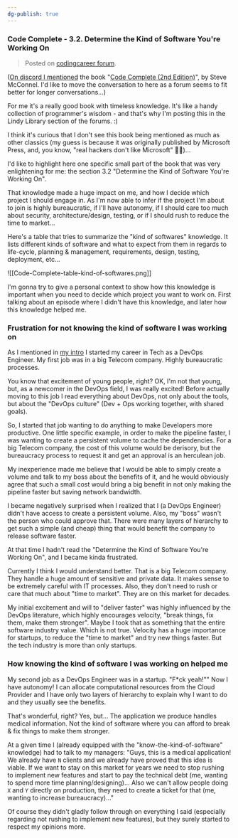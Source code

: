```yaml
---
dg-publish: true
---
```

### Code Complete - 3.2. Determine the Kind of Software You're Working On

> Posted on [codingcareer forum](https://codingcareer.circle.so/c/lindy-library/book-code-complete-by-steve-mcconnel).

([On discord I mentioned](https://discord.com/channels/711240423917486090/736616091463319614/999029144606228570) the book "[Code Complete (2nd Edition)](https://www.oreilly.com/library/view/code-complete-2nd/0735619670/)", by Steve McConnel. I'd like to move the conversation to here as a forum seems to fit better for longer conversations...)

For me it's a really good book with timeless knowledge. It's like a handy collection of programmer's wisdom - and that's why I'm posting this in the Lindy Library section of the forums. :)  
  
I think it's curious that I don't see this book being mentioned as much as other classics (my guess is because it was originally published by Microsoft Press, and, you know, "real hackers don't like Microsoft" 🤷‍♂️)...  
  
I'd like to highlight here one specific small part of the book that was very enlightening for me: the section 3.2 "Determine the Kind of Software You're Working On".  
  
That knowledge made a huge impact on me, and how I decide which project I should engage in. As I'm now able to infer if the project I'm about to join is highly bureaucratic, if I'll have autonomy, if I should care too much about security, architecture/design, testing, or if I should rush to reduce the time to market...

Here's a table that tries to summarize the "kind of softwares" knowledge. It lists different kinds of software and what to expect from them in regards to life-cycle, planning & management, requirements, design, testing, deployment, etc...

![[Code-Complete-table-kind-of-softwares.png]]

I'm gonna try to give a personal context to show how this knowledge is important when you need to decide which project you want to work on. First talking about an episode where I didn't have this knowledge, and later how this knowledge helped me.

### Frustration for not knowing the kind of software I was working on

As I mentioned in [my intro](https://codingcareer.circle.so/c/intros/greetings-from-brazil-i-m-meleu) I started my career in Tech as a DevOps Engineer. My first job was in a big Telecom company. Highly bureaucratic processes.

You know that excitement of young people, right? OK, I'm not that young, but, as a newcomer in the DevOps field, I was really excited! Before actually moving to this job I read everything about DevOps, not only about the tools, but about the "DevOps culture" (Dev + Ops working together, with shared goals).

So, I started that job wanting to do anything to make Developers more productive. One little specific example, in order to make the pipeline faster, I was wanting to create a persistent volume to cache the dependencies. For a big Telecom company, the cost of this volume would be derisory, but the bureaucracy process to request it and get an approval is an herculean job.

My inexperience made me believe that I would be able to simply create a volume and talk to my boss about the benefits of it, and he would obviously agree that such a small cost would bring a big benefit in not only making the pipeline faster but saving network bandwidth.

I became negatively surprised when I realized that I (a DevOps Engineer) didn't have access to create a persistent volume. Also, my "boss" wasn't the person who could approve that. There were many layers of hierarchy to get such a simple (and cheap) thing that would benefit the company to release software faster.

At that time I hadn't read the "Determine the Kind of Software You're Working On", and I became kinda frustrated.

Currently I think I would understand better. That is a big Telecom company. They handle a huge amount of sensitive and private data. It makes sense to be extremely careful with IT processes. Also, they don't need to rush or care that much about "time to market". They are on this market for decades.

My initial excitement and will to "deliver faster" was highly influenced by the DevOps literature, which highly encourages velocity, "break things, fix them, make them stronger". Maybe I took that as something that the entire software industry value. Which is not true. Velocity has a huge importance for startups, to reduce the "time to market" and try new things faster. But the tech industry is more than only startups.


### How knowing the kind of software I was working on helped me

My second job as a DevOps Engineer was in a startup. "F\*ck yeah!"" Now I have autonomy! I can allocate computational resources from the Cloud Provider and I have only two layers of hierarchy to explain why I want to do and they usually see the benefits.

That's wonderful, right? Yes, but... The application we produce handles medical information. Not the kind of software where you can afford to break & fix things to make them stronger.

At a given time I (already equipped with the "know-the-kind-of-software" knowledge) had to talk to my managers: "Guys, this is a medical application! We already have `N` clients and we already have proved that this idea is viable. If we want to stay on this market for years we need to stop rushing to implement new features and start to pay the technical debt (me, wanting to spend more time planning/designing)... Also we can't allow people doing `X` and `Y` directly on production, they need to create a ticket for that (me, wanting to increase bureaucracy)..."

Of course they didn't gladly follow through on everything I said (especially regarding not rushing to implement new features), but they surely started to respect my opinions more.


